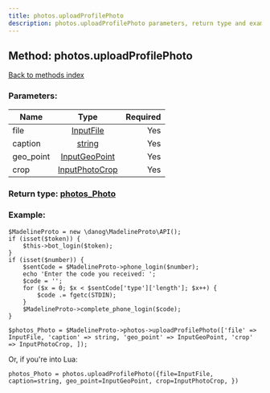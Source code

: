 ```yaml
---
title: photos.uploadProfilePhoto
description: photos.uploadProfilePhoto parameters, return type and example
---
```

## Method: photos.uploadProfilePhoto  
[Back to methods index](index.md)


### Parameters:

| Name     |    Type       | Required |
|----------|:-------------:|---------:|
|file|[InputFile](../types/InputFile.md) | Yes|
|caption|[string](../types/string.md) | Yes|
|geo\_point|[InputGeoPoint](../types/InputGeoPoint.md) | Yes|
|crop|[InputPhotoCrop](../types/InputPhotoCrop.md) | Yes|


### Return type: [photos\_Photo](../types/photos_Photo.md)

### Example:


```
$MadelineProto = new \danog\MadelineProto\API();
if (isset($token)) {
    $this->bot_login($token);
}
if (isset($number)) {
    $sentCode = $MadelineProto->phone_login($number);
    echo 'Enter the code you received: ';
    $code = '';
    for ($x = 0; $x < $sentCode['type']['length']; $x++) {
        $code .= fgetc(STDIN);
    }
    $MadelineProto->complete_phone_login($code);
}

$photos_Photo = $MadelineProto->photos->uploadProfilePhoto(['file' => InputFile, 'caption' => string, 'geo_point' => InputGeoPoint, 'crop' => InputPhotoCrop, ]);
```

Or, if you're into Lua:

```
photos_Photo = photos.uploadProfilePhoto({file=InputFile, caption=string, geo_point=InputGeoPoint, crop=InputPhotoCrop, })
```

